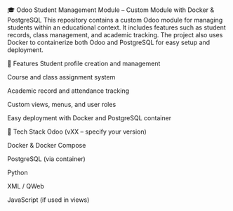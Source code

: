 🎓 Odoo Student Management Module – Custom Module with Docker & PostgreSQL
This repository contains a custom Odoo module for managing students within an educational context. It includes features such as student records, class management, and academic tracking. The project also uses Docker to containerize both Odoo and PostgreSQL for easy setup and deployment.

🚀 Features
Student profile creation and management

Course and class assignment system

Academic record and attendance tracking

Custom views, menus, and user roles

Easy deployment with Docker and PostgreSQL container

🧰 Tech Stack
Odoo (vXX – specify your version)

Docker & Docker Compose

PostgreSQL (via container)

Python

XML / QWeb

JavaScript (if used in views)

